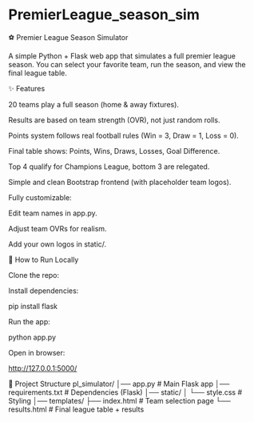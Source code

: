 # PremierLeague_season_sim
⚽ Premier League Season Simulator

A simple Python + Flask web app that simulates a full premier league season.
You can select your favorite team, run the season, and view the final league table.

✨ Features

20 teams play a full season (home & away fixtures).

Results are based on team strength (OVR), not just random rolls.

Points system follows real football rules (Win = 3, Draw = 1, Loss = 0).

Final table shows: Points, Wins, Draws, Losses, Goal Difference.

Top 4 qualify for Champions League, bottom 3 are relegated.

Simple and clean Bootstrap frontend (with placeholder team logos).

Fully customizable:

Edit team names in app.py.

Adjust team OVRs for realism.

Add your own logos in static/.

🚀 How to Run Locally

Clone the repo:

Install dependencies:

pip install flask

Run the app:

python app.py

Open in browser:

http://127.0.0.1:5000/

📂 Project Structure
pl_simulator/
│── app.py              # Main Flask app
│── requirements.txt    # Dependencies (Flask)
│── static/
│    └── style.css      # Styling
│── templates/
     ├── index.html     # Team selection page
     └── results.html   # Final league table + results
